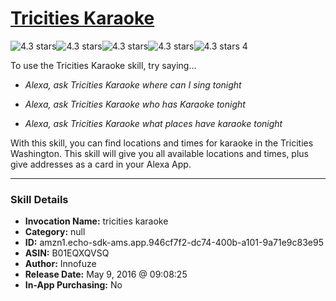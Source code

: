 # [Tricities Karaoke](http://alexa.amazon.com/#skills/amzn1.echo-sdk-ams.app.946cf7f2-dc74-400b-a101-9a71e9c83e95)
![4.3 stars](../../images/ic_star_black_18dp_1x.png)![4.3 stars](../../images/ic_star_black_18dp_1x.png)![4.3 stars](../../images/ic_star_black_18dp_1x.png)![4.3 stars](../../images/ic_star_black_18dp_1x.png)![4.3 stars](../../images/ic_star_half_black_18dp_1x.png) 4

To use the Tricities Karaoke skill, try saying...

* *Alexa, ask Tricities Karaoke where can I sing tonight*

* *Alexa, ask Tricities Karaoke who has Karaoke tonight*

* *Alexa, ask Tricities Karaoke what places have karaoke tonight*

With this skill, you can find locations and times for karaoke in the Tricities Washington. This skill will give you all available locations and times, plus give addresses as a card in your Alexa App.

***

### Skill Details

* **Invocation Name:** tricities karaoke
* **Category:** null
* **ID:** amzn1.echo-sdk-ams.app.946cf7f2-dc74-400b-a101-9a71e9c83e95
* **ASIN:** B01EQXQVSQ
* **Author:** Innofuze
* **Release Date:** May 9, 2016 @ 09:08:25
* **In-App Purchasing:** No
